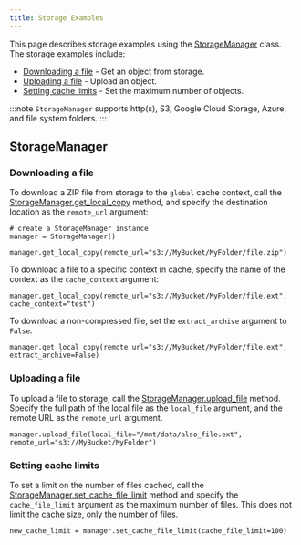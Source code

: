 ```yaml
---
title: Storage Examples
---
```


This page describes storage examples using the [StorageManager](../../references/sdk/storage.md) 
class. The storage examples include:

* [Downloading a file](#downloading-a-file) - Get an object from storage.
* [Uploading a file](#uploading-a-file) - Upload an object.
* [Setting cache limits](#setting-cache-limits) - Set the maximum number of objects.

:::note 
`StorageManager` supports http(s), S3, Google Cloud Storage, Azure, and file system folders.
:::

## StorageManager


### Downloading a file

To download a ZIP file from storage to the `global` cache context, call the [StorageManager.get_local_copy](../../references/sdk/storage.md#storagemanagerget_local_copy) 
method, and specify the destination location as the `remote_url` argument:

    # create a StorageManager instance
    manager = StorageManager()
    
    manager.get_local_copy(remote_url="s3://MyBucket/MyFolder/file.zip")

To download a file to a specific context in cache, specify the name of the context as the `cache_context` argument:

    manager.get_local_copy(remote_url="s3://MyBucket/MyFolder/file.ext", cache_context="test")

To download a non-compressed file, set the `extract_archive` argument to `False`. 

    manager.get_local_copy(remote_url="s3://MyBucket/MyFolder/file.ext", extract_archive=False)

<a class="tr_top_negative" name="uploading_storagemanager"></a>

### Uploading a file

To upload a file to storage, call the [StorageManager.upload_file](../../references/sdk/storage.md#storagemanagerupload_file) 
method. Specify the full path of the local file as the `local_file` argument, and the remote URL as the `remote_url` 
argument.

    manager.upload_file(local_file="/mnt/data/also_file.ext", remote_url="s3://MyBucket/MyFolder")


### Setting cache limits

To set a limit on the number of files cached, call the [StorageManager.set_cache_file_limit](../../references/sdk/storage.md#storagemanagerset_cache_file_limit) 
method and specify the `cache_file_limit` argument as the maximum number of files. This does not limit the cache size, 
only the number of files.

    new_cache_limit = manager.set_cache_file_limit(cache_file_limit=100)